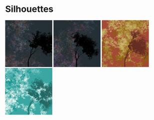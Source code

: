 # Silhouettes

<img src="./silhouettes/silhouette_01.jpg" width = "30%">  <img src="./silhouettes/silhouette_02.jpg" width = "30%">  <img src="./silhouettes/silhouette_03.jpg" width = "30%">  <img src="./silhouettes/silhouette_04.jpg" width = "30%"> 

